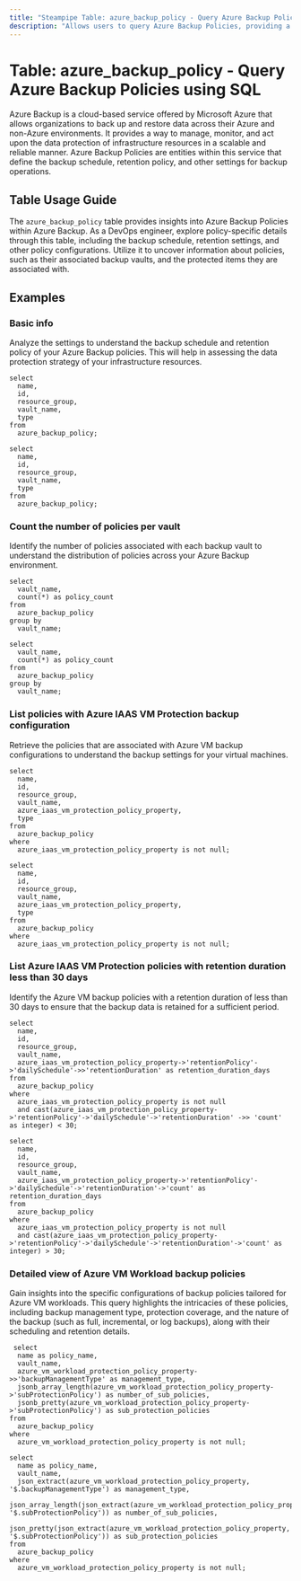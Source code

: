 ```yaml
---
title: "Steampipe Table: azure_backup_policy - Query Azure Backup Policies using SQL"
description: "Allows users to query Azure Backup Policies, providing a comprehensive view of all policies that are used within Azure Backup."
---
```


# Table: azure_backup_policy - Query Azure Backup Policies using SQL

Azure Backup is a cloud-based service offered by Microsoft Azure that allows organizations to back up and restore data across their Azure and non-Azure environments. It provides a way to manage, monitor, and act upon the data protection of infrastructure resources in a scalable and reliable manner. Azure Backup Policies are entities within this service that define the backup schedule, retention policy, and other settings for backup operations.

## Table Usage Guide

The `azure_backup_policy` table provides insights into Azure Backup Policies within Azure Backup. As a DevOps engineer, explore policy-specific details through this table, including the backup schedule, retention settings, and other policy configurations. Utilize it to uncover information about policies, such as their associated backup vaults, and the protected items they are associated with.

## Examples

### Basic info

Analyze the settings to understand the backup schedule and retention policy of your Azure Backup policies. This will help in assessing the data protection strategy of your infrastructure resources.

```sql+postgres
select
  name,
  id,
  resource_group,
  vault_name,
  type
from
  azure_backup_policy;
```

```sql+sqlite
select
  name,
  id,
  resource_group,
  vault_name,
  type
from
  azure_backup_policy;
```

### Count the number of policies per vault

Identify the number of policies associated with each backup vault to understand the distribution of policies across your Azure Backup environment.

```sql+postgres
select
  vault_name,
  count(*) as policy_count
from
  azure_backup_policy
group by
  vault_name;
```

```sql+sqlite
select
  vault_name,
  count(*) as policy_count
from
  azure_backup_policy
group by
  vault_name;
```

### List policies with Azure IAAS VM Protection backup configuration

Retrieve the policies that are associated with Azure VM backup configurations to understand the backup settings for your virtual machines.

```sql+postgres
select
  name,
  id,
  resource_group,
  vault_name,
  azure_iaas_vm_protection_policy_property,
  type
from
  azure_backup_policy
where
  azure_iaas_vm_protection_policy_property is not null;
```

```sql+sqlite
select
  name,
  id,
  resource_group,
  vault_name,
  azure_iaas_vm_protection_policy_property,
  type
from
  azure_backup_policy
where
  azure_iaas_vm_protection_policy_property is not null;
```

### List Azure IAAS VM Protection policies with retention duration less than 30 days

Identify the Azure VM backup policies with a retention duration of less than 30 days to ensure that the backup data is retained for a sufficient period.

```sql+postgres
select
  name,
  id,
  resource_group,
  vault_name,
  azure_iaas_vm_protection_policy_property->'retentionPolicy'->'dailySchedule'->>'retentionDuration' as retention_duration_days
from
  azure_backup_policy
where
  azure_iaas_vm_protection_policy_property is not null
  and cast(azure_iaas_vm_protection_policy_property->'retentionPolicy'->'dailySchedule'->'retentionDuration' ->> 'count' as integer) < 30;
```

```sql+sqlite
select
  name,
  id,
  resource_group,
  vault_name,
  azure_iaas_vm_protection_policy_property->'retentionPolicy'->'dailySchedule'->'retentionDuration'->'count' as retention_duration_days
from
  azure_backup_policy
where
  azure_iaas_vm_protection_policy_property is not null
  and cast(azure_iaas_vm_protection_policy_property->'retentionPolicy'->'dailySchedule'->'retentionDuration'->'count' as integer) > 30;
```


### Detailed view of Azure VM Workload backup policies

Gain insights into the specific configurations of backup policies tailored for Azure VM workloads. This query highlights the intricacies of these policies, including backup management type, protection coverage, and the nature of the backup (such as full, incremental, or log backups), along with their scheduling and retention details.

```sql+postgres
 select
  name as policy_name,
  vault_name,
  azure_vm_workload_protection_policy_property->>'backupManagementType' as management_type,
  jsonb_array_length(azure_vm_workload_protection_policy_property->'subProtectionPolicy') as number_of_sub_policies,
  jsonb_pretty(azure_vm_workload_protection_policy_property->'subProtectionPolicy') as sub_protection_policies
from
  azure_backup_policy
where
  azure_vm_workload_protection_policy_property is not null;
```

```sql+sqlite
select
  name as policy_name,
  vault_name,
  json_extract(azure_vm_workload_protection_policy_property, '$.backupManagementType') as management_type,
  json_array_length(json_extract(azure_vm_workload_protection_policy_property, '$.subProtectionPolicy')) as number_of_sub_policies,
  json_pretty(json_extract(azure_vm_workload_protection_policy_property, '$.subProtectionPolicy')) as sub_protection_policies
from
  azure_backup_policy
where
  azure_vm_workload_protection_policy_property is not null;
```
